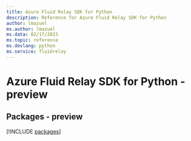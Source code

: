 ```yaml
---
title: Azure Fluid Relay SDK for Python
description: Reference for Azure Fluid Relay SDK for Python
author: lmazuel
ms.author: lmazuel
ms.data: 02/17/2023
ms.topic: reference
ms.devlang: python
ms.service: fluidrelay
---
```

# Azure Fluid Relay SDK for Python - preview
## Packages - preview
[!INCLUDE [packages](fluid-relay-index.md)]